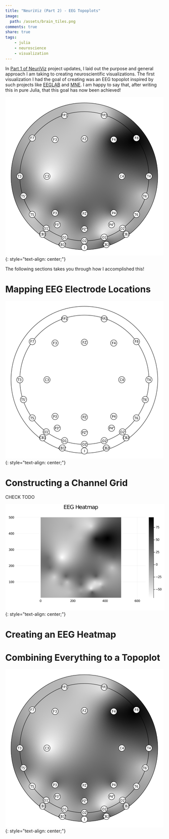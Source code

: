```yaml
---
title: "NeuriViz (Part 2) - EEG Topoplots"
image:
  path: /assets/brain_tiles.png
comments: true
share: true
tags:
    - julia
    - neuroscience
    - visualization
---
```


In [Part 1 of NeuriViz](/neuriviz-1/) project updates, I laid out the purpose and general approach I am taking to creating neuroscientific visualizations.
The first visualization I had the goal of creating was an EEG topoplot inspired by such projects like [EEGLAB](https://sccn.ucsd.edu/eeglab/index.php) and [MNE](https://mne.tools/stable/index.html).
I am happy to say that, after writing this in pure Julia, that this goal has now been achieved!

![](/assets/topoplot_v1_proto.png)
{: style="text-align: center;"}

The following sections takes you through how I accomplished this!

# Mapping EEG Electrode Locations

![](/assets/prototype_javis_render.jpg)
{: style="text-align: center;"}

# Constructing a Channel Grid

CHECK TODO 

![](/assets/heatmap_prototype_2.png)
{: style="text-align: center;"}

# Creating an EEG Heatmap

# Combining Everything to a Topoplot

![](/assets/topoplot_v1_proto.png)
{: style="text-align: center;"}

